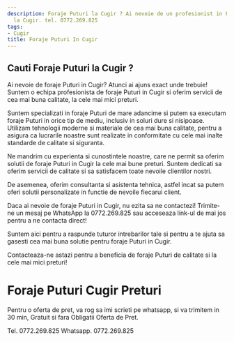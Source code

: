 ```yaml
---
description: Foraje Puturi la Cugir ? Ai nevoie de un profesionist in Foraje Puturi
  la Cugir. tel. 0772.269.825
tags:
- Cugir
title: Foraje Puturi In Cugir
---
```



## Cauti Foraje Puturi la Cugir ?


Ai nevoie de foraje Puturi in Cugir? Atunci ai ajuns exact unde trebuie! Suntem o echipa profesionista de foraje Puturi in Cugir si oferim servicii de cea mai buna calitate, la cele mai mici preturi.

Suntem specializati in foraje Puturi de mare adancime si putem sa executam foraje Puturi in orice tip de mediu, inclusiv in soluri dure si nisipoase. Utilizam tehnologii moderne si materiale de cea mai buna calitate, pentru a asigura ca lucrarile noastre sunt realizate in conformitate cu cele mai inalte standarde de calitate si siguranta.

Ne mandrim cu experienta si cunostintele noastre, care ne permit sa oferim solutii de foraje Puturi in Cugir la cele mai bune preturi. Suntem dedicati sa oferim servicii de calitate si sa satisfacem toate nevoile clientilor nostri.

De asemenea, oferim consultanta si asistenta tehnica, astfel incat sa putem oferi solutii personalizate in functie de nevoile fiecarui client.

Daca ai nevoie de foraje Puturi in Cugir, nu ezita sa ne contactezi! Trimite-ne un mesaj pe WhatsApp la 0772.269.825 sau acceseaza link-ul de mai jos pentru a ne contacta direct!

Suntem aici pentru a raspunde tuturor intrebarilor tale si pentru a te ajuta sa gasesti cea mai buna solutie pentru foraje Puturi in Cugir. 

Contacteaza-ne astazi pentru a beneficia de foraje Puturi de calitate si la cele mai mici preturi!

# Foraje Puturi Cugir Preturi
Pentru o oferta de pret, va rog sa imi scrieti pe whatsapp, si va trimitem in 30 min, Gratuit si fara Obligatii Oferta de Pret.

Tel. 0772.269.825
Whatsapp. 0772.269.825